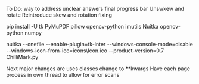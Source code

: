 

To Do:
way to address unclear answers
final progress bar
Unswkew and rotate
Reintroduce skew and rotation fixing 


pip install -U tk PyMuPDF pillow opencv-python imutils Nuitka opencv-python numpy


nuitka --onefile --enable-plugin=tk-inter --windows-console-mode=disable --windows-icon-from-ico=icons\Icon.ico --product-version=0.7 ChilliMark.py

Next major changes are
uses classes
change to **kwargs
Have each page process in own thread to allow for error scans


